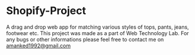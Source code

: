 # Shopify-Project
A drag and drop web app for matching various styles of tops, pants, jeans, footwear etc.
This project was made as a part of Web Technology Lab.
For any bugs or other informations please feel free to contact me on amanked1992@gmail.com